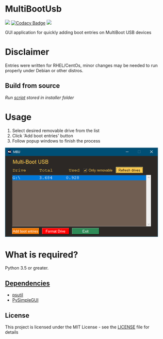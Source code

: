 # MultiBootUsb
![](https://img.shields.io/github/issues/Konrad-Ziarko/MultiBootUsb.svg)
[![Codacy Badge](https://api.codacy.com/project/badge/Grade/258e003beaa444a3babd651f89086f26)](https://www.codacy.com/manual/Konrad-Ziarko/MultiBootUsb?utm_source=github.com&amp;utm_medium=referral&amp;utm_content=Konrad-Ziarko/MultiBootUsb&amp;utm_campaign=Badge_Grade)
![](https://img.shields.io/github/license/Konrad-Ziarko/MultiBootUsb.svg)

GUI application for quickly adding boot entries on MultiBoot USB devices

# Disclaimer
Entries were written for RHEL/CentOs, minor changes may be needed to run properly under Debian or other distros.

## Build from source
*Run [script](installer/installer.py) stored in installer folder*

# Usage
1. Select desired removable drive from the list
2. Click 'Add boot entries' button
3. Follow popup windows to finish the process

![alt text](screen1.png)


# What is required?
Python 3.5 or greater.

## [Dependencies](requirements.txt)
- [psutil](https://pypi.org/project/psutil/)
- [PySimpleGUI](https://pypi.org/project/PySimpleGUI/)

## License
This project is licensed under the MIT License - see the [LICENSE](LICENSE) file for details
